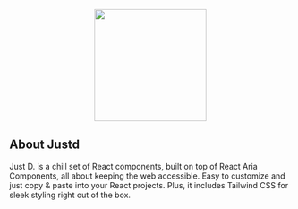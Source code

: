 <p align="center"><a href="https://laravel.com" target="_blank"><img src="https://raw.githubusercontent.com/justdlabs/.github/f827f577eb0d0277136f6411e2ba309ef2c8375a/profile/logo.svg" width="200"></a></p>

## About Justd 

Just D. is a chill set of React components, built on top of React Aria Components, all about keeping the web accessible. Easy to customize and just copy & paste into your React projects. Plus, it includes Tailwind CSS for sleek styling right out of the box. 
